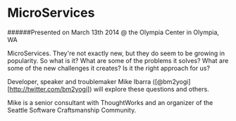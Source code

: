 MicroServices
========================

######Presented on March 13th 2014 @ the Olympia Center in Olympia, WA

MicroServices. They're not exactly new, but they do seem to be growing in popularity. So what is it? What are some of the problems it solves? What are some of the new challenges it creates? Is it the right approach for us?

Developer, speaker and troublemaker Mike Ibarra ([@bm2yogi][http://twitter.com/bm2yogi]) will explore these questions and others.

Mike is a senior consultant with ThoughtWorks and an organizer of the Seattle Software Craftsmanship Community.
